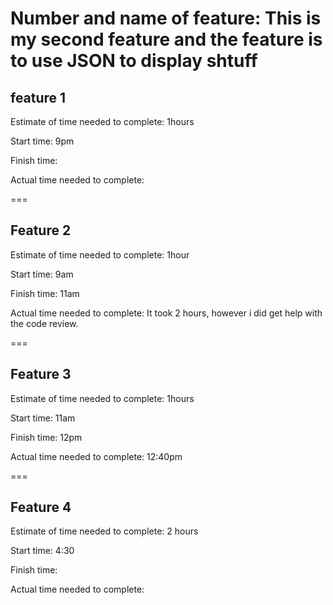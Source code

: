 
<!-- I utilized the class review to help me along with this assignment. So thanks to Hexx -->

# Number and name of feature:  This is my second feature and the feature is to use JSON to display shtuff

## feature 1

Estimate of time needed to complete:  1hours

Start time: 9pm

Finish time:

Actual time needed to complete:

===

## Feature 2

Estimate of time needed to complete:  1hour

Start time: 9am

Finish time: 11am

Actual time needed to complete: It took 2 hours, however i did get help with the code review.

===

## Feature 3

Estimate of time needed to complete:  1hours

Start time: 11am

Finish time: 12pm

Actual time needed to complete: 12:40pm

<!-- help from the code review -->
===

## Feature 4

Estimate of time needed to complete: 2 hours

Start time: 4:30

Finish time: 

Actual time needed to complete: 